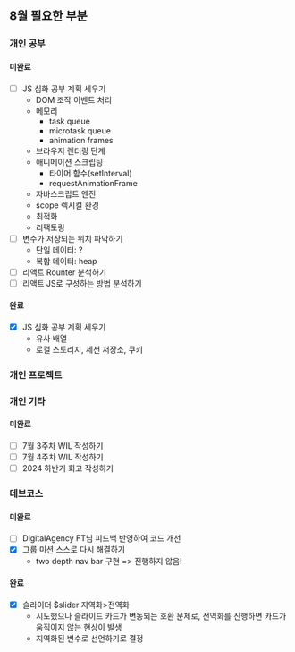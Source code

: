 ## 8월 필요한 부분

### 개인 공부

#### 미완료

- [ ] JS 심화 공부 계획 세우기
  - DOM 조작 이벤트 처리
  - 메모리
    - task queue
    - microtask queue
    - animation frames
  - 브라우저 렌더링 단계
  - 애니메이션 스크립팅
    - 타이머 함수(setInterval)
    - requestAnimationFrame
  - 자바스크립트 엔진
  - scope 렉시컬 환경
  - 최적화
  - 리팩토링
- [ ] 변수가 저장되는 위치 파악하기
  - 단일 데이터: ?
  - 복합 데이터: heap
- [ ] 리액트 Rounter 분석하기
- [ ] 리액트 JS로 구성하는 방법 분석하기

#### 완료

- [x] JS 심화 공부 계획 세우기
  - 유사 배열
  - 로컬 스토리지, 세션 저장소, 쿠키

### 개인 프로젝트

### 개인 기타

#### 미완료

- [ ] 7월 3주차 WIL 작성하기
- [ ] 7월 4주차 WIL 작성하기
- [ ] 2024 하반기 회고 작성하기

### 데브코스

#### 미완료

- [ ] DigitalAgency FT님 피드백 반영하여 코드 개선
- [x] 그룹 미션 스스로 다시 해결하기
  - two depth nav bar 구현
    => 진행하지 않음!

#### 완료

- [x] 슬라이더 $slider 지역화>전역화
  - 시도했으나 슬라이드 카드가 변동되는 호환 문제로, 전역화를 진행하면 카드가 움직이지 않는 현상이 발생
  - 지역화된 변수로 선언하기로 결정
